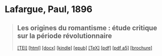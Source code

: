 # Lafargue, Paul, 1896

> ## Les origines du romantisme : étude critique sur la période révolutionnaire
>  <a title="Source XML/TEI" class="mime48 tei" href="https://hurlus.github.io/tei/lafargue1896_romantisme.xml">[TEI]</a>  <a title="HTML une page" class="mime48 html" href="https://hurlus.github.io/lafargue1896_romantisme/lafargue1896_romantisme.html">[html]</a>  <a title="Bureautique (LibreOffice, MS.Word)" class="mime48 docx" href="https://hurlus.github.io/lafargue1896_romantisme/lafargue1896_romantisme.docx">[docx]</a>  <a title="Amazon.kindle" class="mime48 mobi" href="https://hurlus.github.io/lafargue1896_romantisme/lafargue1896_romantisme.mobi">[kindle]</a>  <a title="EPUB, pour liseuses et téléphones" class="mime48 epub" href="https://hurlus.github.io/lafargue1896_romantisme/lafargue1896_romantisme.epub">[epub]</a>  <a title="LaTeX" class="mime48 tex" href="https://hurlus.github.io/lafargue1896_romantisme/lafargue1896_romantisme.tex">[TeX]</a>  <a title="PDF à imprimer, A4 2 colonnes" class="mime48 pdf" href="https://hurlus.github.io/lafargue1896_romantisme/lafargue1896_romantisme.pdf">[pdf]</a>  <a title="PDF à lire, A5 une colonne" class="mime48 a5" href="https://hurlus.github.io/lafargue1896_romantisme/lafargue1896_romantisme_a5.pdf">[pdf a5]</a>  <a title="Brochure à agrafer, pdf imposé pour imprimante recto/verso" class="mime48 brochure" href="https://hurlus.github.io/lafargue1896_romantisme/lafargue1896_romantisme_brochure.pdf">[brochure]</a> 
